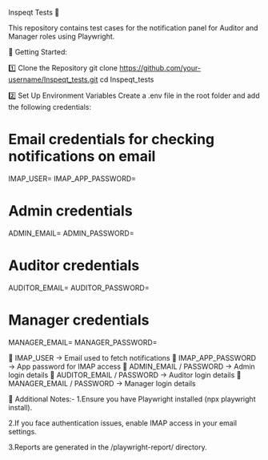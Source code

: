 Inspeqt Tests 🧪

This repository contains test cases for the notification panel for Auditor and Manager roles using Playwright.

🚀 Getting Started:

1️⃣ Clone the Repository
git clone https://github.com/your-username/Inspeqt_tests.git
cd Inspeqt_tests

2️⃣ Set Up Environment Variables
Create a .env file in the root folder and add the following credentials:


# Email credentials for checking notifications on email
IMAP_USER=
IMAP_APP_PASSWORD=

# Admin credentials
ADMIN_EMAIL=
ADMIN_PASSWORD=

# Auditor credentials
AUDITOR_EMAIL=
AUDITOR_PASSWORD=

# Manager credentials
MANAGER_EMAIL=
MANAGER_PASSWORD=


🔹 IMAP_USER → Email used to fetch notifications
🔹 IMAP_APP_PASSWORD → App password for IMAP access
🔹 ADMIN_EMAIL / PASSWORD → Admin login details
🔹 AUDITOR_EMAIL / PASSWORD → Auditor login details
🔹 MANAGER_EMAIL / PASSWORD → Manager login details

📜 Additional Notes:-
1.Ensure you have Playwright installed (npx playwright install).

2.If you face authentication issues, enable IMAP access in your email settings.

3.Reports are generated in the /playwright-report/ directory.

